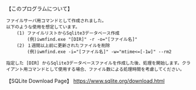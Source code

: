 【このプログラムについて】

	ファイルサーバ用コマンドとして作成されました。
	以下のような使用を想定しています。
		(1) ファイルリストからSqlite3データベース作成
			(例)iwmfind.exe "[DIR]" -r -o="[ファイル名]"
		(2) １週間以上前に更新されたファイルを削除
			(例)iwmfind.exe -i="[ファイル名]" -w="mtime<=[-1w]" --rm2
	
	指定した [DIR] からSqlite3データベースファイルを作成した後、処理を開始します。クライアント用コマンドとして使用する場合、ファイル数による処理時間を考慮してください。

【SQLite Download Page】
	https://www.sqlite.org/download.html
